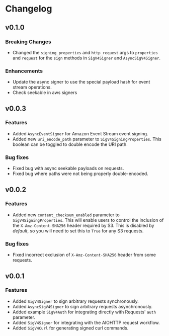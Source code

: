 # Changelog

## v0.1.0

### Breaking Changes
* Changed the `signing_properties` and `http_request` args to `properties` and `request` for the `sign` methods in `SigV4Signer` and `AsyncSigV4Signer`.

### Enhancements
* Update the async signer to use the special payload hash
for event stream operations.
* Check seekable in aws signers

## v0.0.3

### Features
* Added `AsyncEventSigner` for Amazon Event Stream event signing.
* Added new `uri_encode_path` parameter to `SigV4SigningProperties`. This boolean can be toggled to double encode the URI path.

### Bug fixes
* Fixed bug with async seekable payloads on requests.
* Fixed bug where paths were not being properly double-encoded.

## v0.0.2

### Features
* Added new `content_checksum_enabled` parameter to `SigV4SigningProperties`. This will enable users to control the inclusion of the `X-Amz-Content-SHA256` header required by S3. This is disabled by _default_, so you will need to set this to `True` for any S3 requests.

### Bug fixes
* Fixed incorrect exclusion of `X-Amz-Content-SHA256` header from some requests.

## v0.0.1

### Features
* Added `SigV4Signer` to sign arbitrary requests synchronously.
* Added `AsyncSigV4Signer` to sign arbitrary requests asynchronously.
* Added example `SigV4Auth` for integrating directly with Requests' `auth` parameter.
* Added `SigV4Signer` for integrating with the AIOHTTP request workflow.
* Added `SigV4Curl` for generating signed curl commands.
